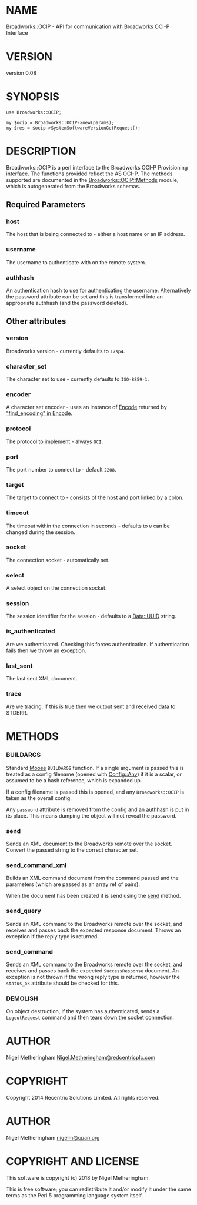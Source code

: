 # NAME

Broadworks::OCIP - API for communication with Broadworks OCI-P Interface

# VERSION

version 0.08

# SYNOPSIS

    use Broadworks::OCIP;

    my $ocip = Broadworks::OCIP->new(params);
    my $res = $ocip->SystemSoftwareVersionGetRequest();

# DESCRIPTION

Broadworks::OCIP is a perl interface to the Broadworks OCI-P Provisioning
interface.  The functions provided reflect the AS OCI-P. The methods supported
are documented in the [Broadworks::OCIP::Methods](https://metacpan.org/pod/Broadworks::OCIP::Methods) module, which is
autogenerated from the Broadworks schemas.

## Required Parameters

### host

The host that is being connected to - either a host name or an IP address.

### username

The username to authenticate with on the remote system.

### authhash

An authentication hash to use for authenticating the username.  Alternatively
the password attribute can be set and this is transformed into an appropriate
authhash (and the password deleted).

## Other attributes

### version

Broadworks version - currently defaults to `17sp4`.

### character\_set

The character set to use - currently defaults to `ISO-8859-1`.

### encoder

A character set encoder - uses an instance of [Encode](https://metacpan.org/pod/Encode) returned by
["find\_encoding" in Encode](https://metacpan.org/pod/Encode#find_encoding).

### protocol

The protocol to implement - always `OCI`.

### port

The port number to connect to - default `2208`.

### target

The target to connect to - consists of the host and port linked by a colon.

### timeout

The timeout within the connection in seconds - defaults to `8` can be changed
during the session.

### socket

The connection socket - automatically set.

### select

A select object on the connection socket.

### session

The session identifier for the session - defaults to a [Data::UUID](https://metacpan.org/pod/Data::UUID) string.

### is\_authenticated

Are we authenticated.  Checking this forces authentication.  If authentication
fails then we throw an exception.

### last\_sent

The last sent XML document.

### trace

Are we tracing.  If this is true then we output sent and received data to
STDERR.

# METHODS

### BUILDARGS

Standard [Moose](https://metacpan.org/pod/Moose) `BUILDARGS` function.  If a single argument is passed this
is treated as a config filename (opened with [Config::Any](https://metacpan.org/pod/Config::Any)) if it is a scalar,
or assumed to be a hash reference, which is expanded up.

If a config filename is passed this is opened, and any `Broadworks::OCIP` is
taken as the overall config.

Any `password` attribute is removed from the config and an [authhash](https://metacpan.org/pod/authhash) is put
in its place.  This means dumping the object will not reveal the password.

### send

Sends an XML document to the Broadworks remote over the socket. Convert the
passed string to the correct character set.

### send\_command\_xml

Builds an XML command document from the command passed and the parameters
(which are passed as an array ref of pairs).

When the document has been created it is send using the [send](https://metacpan.org/pod/send) method.

### send\_query

Sends an XML command to the Broadworks remote over the socket, and receives and
passes back the expected response document.  Throws an exception if the reply
type is returned.

### send\_command

Sends an XML command to the Broadworks remote over the socket, and receives and
passes back the expected `SuccessResponse` document.   An exception is not
thrown if the wrong reply type is returned, however the `status_ok` attribute
should be checked for this.

### DEMOLISH

On object destruction, if the system has authenticated, sends a
`LogoutRequest` command and then tears down the socket connection.

# AUTHOR

Nigel Metheringham <Nigel.Metheringham@redcentricplc.com>

# COPYRIGHT

Copyright 2014 Recentric Solutions Limited. All rights reserved.

# AUTHOR

Nigel Metheringham <nigelm@cpan.org>

# COPYRIGHT AND LICENSE

This software is copyright (c) 2018 by Nigel Metheringham.

This is free software; you can redistribute it and/or modify it under
the same terms as the Perl 5 programming language system itself.
